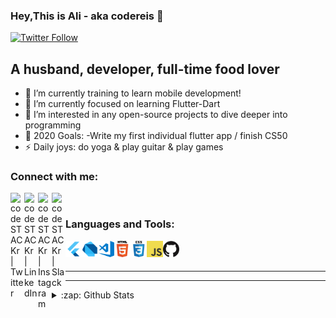 ### Hey,This is Ali - aka codereis 👋

 
[![Twitter Follow](https://img.shields.io/twitter/follow/codereis1?label=Follow%20codereis&style=social)](https://twitter.com/Codereis1)


## A husband, developer, full-time food lover

- 🔭 I’m currently training to learn mobile  development!
- 🌱 I’m currently focused on learning Flutter-Dart
- 👯 I’m interested in any open-source projects to dive deeper into programming
- 🥅 2020 Goals: -Write my first individual flutter app / finish CS50
- ⚡ Daily joys:  do yoga & play guitar & play games

### Connect with me:


[<img align="left" alt="codeSTACKr | Twitter" width="22px" src="https://cdn.jsdelivr.net/npm/simple-icons@v3/icons/twitter.svg" />][twitter]
[<img align="left" alt="codeSTACKr | LinkedIn" width="22px" src="https://cdn.jsdelivr.net/npm/simple-icons@v3/icons/linkedin.svg" />][linkedin]
[<img align="left" alt="codeSTACKr | Instagram" width="22px" src="https://cdn.jsdelivr.net/npm/simple-icons@v3/icons/instagram.svg" />][instagram]
[<img align="left" alt="codeSTACKr | Slack" width="22px" src="https://cdn.jsdelivr.net/npm/simple-icons@v3/icons/slack.svg" />][slack]


<br />

### Languages and Tools:

<img align="left" alt="GitHub" width="26px" src="https://raw.githubusercontent.com/github/explore/cebd63002168a05a6a642f309227eefeccd92950/topics/flutter/flutter.png" />

<img align="left" alt="GitHub" width="26px" src="https://raw.githubusercontent.com/github/explore/80688e429a7d4ef2fca1e82350fe8e3517d3494d/topics/dart/dart.png" />

<img align="left" alt="Visual Studio Code" width="26px" src="https://raw.githubusercontent.com/github/explore/80688e429a7d4ef2fca1e82350fe8e3517d3494d/topics/visual-studio-code/visual-studio-code.png" />
<img align="left" alt="HTML5" width="26px" src="https://raw.githubusercontent.com/github/explore/80688e429a7d4ef2fca1e82350fe8e3517d3494d/topics/html/html.png" />
<img align="left" alt="CSS3" width="26px" src="https://raw.githubusercontent.com/github/explore/80688e429a7d4ef2fca1e82350fe8e3517d3494d/topics/css/css.png" />

<img align="left" alt="JavaScript" width="26px" src="https://raw.githubusercontent.com/github/explore/80688e429a7d4ef2fca1e82350fe8e3517d3494d/topics/javascript/javascript.png" />

<img align="left" alt="GitHub" width="26px" src="https://raw.githubusercontent.com/github/explore/78df643247d429f6cc873026c0622819ad797942/topics/github/github.png" />


<br />
<br />

---


---



<details>
  <summary>:zap: Github Stats</summary>

[![Husbycodereis's github stats](https://github-readme-stats-ten-beige.vercel.app/api?username=husbycodereis)](https://github.com/anuraghazra/github-readme-stats)

</details>

[website]: https://twitter.com/Codereis1
[twitter]: https://twitter.com/Codereis1
[youtube]: https://youtube.com/heyokali
[instagram]: https://instagram.com/husbycodereis
[linkedin]: https://www.linkedin.com/in/ali-r%C4%B1za-reiso%C4%9Flu-56b796aa/
[discord]: https://twitter.com/Codereis1
[slack]: https://fluttercommunity.slack.com/team/U0174J52N8L
